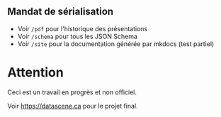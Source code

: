 ## Mandat de sérialisation

- Voir `/pdf` pour l'historique des présentations
- Voir `/schema` pour tous les JSON Schema
- Voir `/site` pour la documentation générée par mkdocs (test partiel)

# Attention
Ceci est un travail en progrès et non officiel.

Voir https://datascene.ca pour le projet final.


